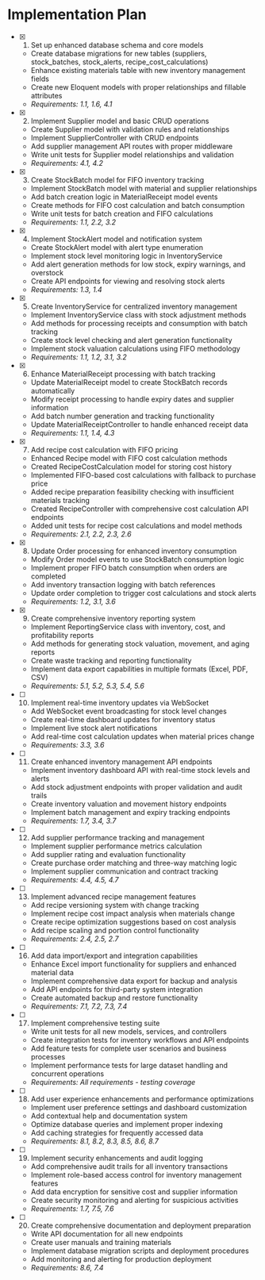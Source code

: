 # Implementation Plan

-   [x] 1. Set up enhanced database schema and core models

    -   Create database migrations for new tables (suppliers, stock_batches, stock_alerts, recipe_cost_calculations)
    -   Enhance existing materials table with new inventory management fields
    -   Create new Eloquent models with proper relationships and fillable attributes
    -   _Requirements: 1.1, 1.6, 4.1_

-   [x] 2. Implement Supplier model and basic CRUD operations

    -   Create Supplier model with validation rules and relationships
    -   Implement SupplierController with CRUD endpoints
    -   Add supplier management API routes with proper middleware
    -   Write unit tests for Supplier model relationships and validation
    -   _Requirements: 4.1, 4.2_

-   [x] 3. Create StockBatch model for FIFO inventory tracking

    -   Implement StockBatch model with material and supplier relationships
    -   Add batch creation logic in MaterialReceipt model events
    -   Create methods for FIFO cost calculation and batch consumption
    -   Write unit tests for batch creation and FIFO calculations
    -   _Requirements: 1.1, 2.2, 3.2_

-   [x] 4. Implement StockAlert model and notification system

    -   Create StockAlert model with alert type enumeration
    -   Implement stock level monitoring logic in InventoryService
    -   Add alert generation methods for low stock, expiry warnings, and overstock
    -   Create API endpoints for viewing and resolving stock alerts
    -   _Requirements: 1.3, 1.4_

-   [x] 5. Create InventoryService for centralized inventory management

    -   Implement InventoryService class with stock adjustment methods
    -   Add methods for processing receipts and consumption with batch tracking
    -   Create stock level checking and alert generation functionality
    -   Implement stock valuation calculations using FIFO methodology
    -   _Requirements: 1.1, 1.2, 3.1, 3.2_

-   [x] 6. Enhance MaterialReceipt processing with batch tracking

    -   Update MaterialReceipt model to create StockBatch records automatically
    -   Modify receipt processing to handle expiry dates and supplier information
    -   Add batch number generation and tracking functionality
    -   Update MaterialReceiptController to handle enhanced receipt data
    -   _Requirements: 1.1, 1.4, 4.3_

-   [x] 7. Add recipe cost calculation with FIFO pricing

    -   Enhanced Recipe model with FIFO cost calculation methods
    -   Created RecipeCostCalculation model for storing cost history
    -   Implemented FIFO-based cost calculations with fallback to purchase price
    -   Added recipe preparation feasibility checking with insufficient materials tracking
    -   Created RecipeController with comprehensive cost calculation API endpoints
    -   Added unit tests for recipe cost calculations and model methods
    -   _Requirements: 2.1, 2.2, 2.3, 2.6_

-   [x] 8. Update Order processing for enhanced inventory consumption

    -   Modify Order model events to use StockBatch consumption logic
    -   Implement proper FIFO batch consumption when orders are completed
    -   Add inventory transaction logging with batch references
    -   Update order completion to trigger cost calculations and stock alerts
    -   _Requirements: 1.2, 3.1, 3.6_

-   [x] 9. Create comprehensive inventory reporting system

    -   Implement ReportingService class with inventory, cost, and profitability reports
    -   Add methods for generating stock valuation, movement, and aging reports
    -   Create waste tracking and reporting functionality
    -   Implement data export capabilities in multiple formats (Excel, PDF, CSV)
    -   _Requirements: 5.1, 5.2, 5.3, 5.4, 5.6_

-   [ ] 10. Implement real-time inventory updates via WebSocket

    -   Add WebSocket event broadcasting for stock level changes
    -   Create real-time dashboard updates for inventory status
    -   Implement live stock alert notifications
    -   Add real-time cost calculation updates when material prices change
    -   _Requirements: 3.3, 3.6_

-   [ ] 11. Create enhanced inventory management API endpoints

    -   Implement inventory dashboard API with real-time stock levels and alerts
    -   Add stock adjustment endpoints with proper validation and audit trails
    -   Create inventory valuation and movement history endpoints
    -   Implement batch management and expiry tracking endpoints
    -   _Requirements: 1.7, 3.4, 3.7_

-   [ ] 12. Add supplier performance tracking and management

    -   Implement supplier performance metrics calculation
    -   Add supplier rating and evaluation functionality
    -   Create purchase order matching and three-way matching logic
    -   Implement supplier communication and contract tracking
    -   _Requirements: 4.4, 4.5, 4.7_

-   [ ] 13. Implement advanced recipe management features

    -   Add recipe versioning system with change tracking
    -   Implement recipe cost impact analysis when materials change
    -   Create recipe optimization suggestions based on cost analysis
    -   Add recipe scaling and portion control functionality
    -   _Requirements: 2.4, 2.5, 2.7_

-   [ ] 16. Add data import/export and integration capabilities

    -   Enhance Excel import functionality for suppliers and enhanced material data
    -   Implement comprehensive data export for backup and analysis
    -   Add API endpoints for third-party system integration
    -   Create automated backup and restore functionality
    -   _Requirements: 7.1, 7.2, 7.3, 7.4_

-   [ ] 17. Implement comprehensive testing suite

    -   Write unit tests for all new models, services, and controllers
    -   Create integration tests for inventory workflows and API endpoints
    -   Add feature tests for complete user scenarios and business processes
    -   Implement performance tests for large dataset handling and concurrent operations
    -   _Requirements: All requirements - testing coverage_

-   [ ] 18. Add user experience enhancements and performance optimizations

    -   Implement user preference settings and dashboard customization
    -   Add contextual help and documentation system
    -   Optimize database queries and implement proper indexing
    -   Add caching strategies for frequently accessed data
    -   _Requirements: 8.1, 8.2, 8.3, 8.5, 8.6, 8.7_

-   [ ] 19. Implement security enhancements and audit logging

    -   Add comprehensive audit trails for all inventory transactions
    -   Implement role-based access control for inventory management features
    -   Add data encryption for sensitive cost and supplier information
    -   Create security monitoring and alerting for suspicious activities
    -   _Requirements: 1.7, 7.5, 7.6_

-   [ ] 20. Create comprehensive documentation and deployment preparation
    -   Write API documentation for all new endpoints
    -   Create user manuals and training materials
    -   Implement database migration scripts and deployment procedures
    -   Add monitoring and alerting for production deployment
    -   _Requirements: 8.6, 7.4_
